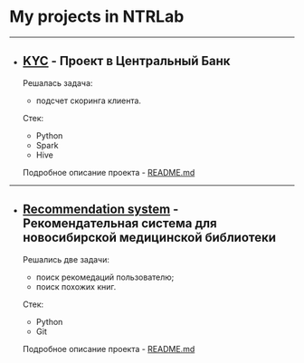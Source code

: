 # My projects in NTRLab
____
- ## [KYC](https://github.com/arkhipkin7/NTRLab/tree/main/cb/linear_reg) - Проект в Центральный Банк
  Решалась задача: 
  - подсчет скоринга клиента.
  
  Стек:
  - Python
  - Spark
  - Hive
  
  Подробное описание проекта - [README.md](https://github.com/arkhipkin7/NTRLab/blob/main/cb/linear_reg/README.md)

____
- ## [Recommendation system](https://github.com/arkhipkin7/NTRLab/tree/main/indicative_rec) - Рекомендательная система для новосибирской медицинской библиотеки
  Решались две задачи:
  - поиск рекомедаций пользователю;
  - поиск похожих книг. 
  
  Стек:
  - Python
  - Git
  
  Подробное описание проекта - [README.md](https://github.com/arkhipkin7/NTRLab/blob/main/indicative_rec/README.md)
